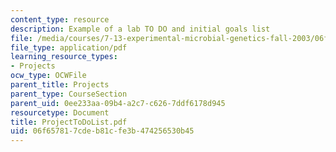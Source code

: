```yaml
---
content_type: resource
description: Example of a lab TO DO and initial goals list
file: /media/courses/7-13-experimental-microbial-genetics-fall-2003/06f657817cdeb81cfe3b474256530b45_ProjectToDoList.pdf
file_type: application/pdf
learning_resource_types:
- Projects
ocw_type: OCWFile
parent_title: Projects
parent_type: CourseSection
parent_uid: 0ee233aa-09b4-a2c7-c626-7ddf6178d945
resourcetype: Document
title: ProjectToDoList.pdf
uid: 06f65781-7cde-b81c-fe3b-474256530b45
---
```

